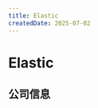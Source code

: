 ```yaml
---
title: Elastic
createdDate: 2025-07-02
---
```


# Elastic

## 公司信息

<DirectHireCompanyTable state="california" city="san-francisco" companyJsonFileName="elastic" />